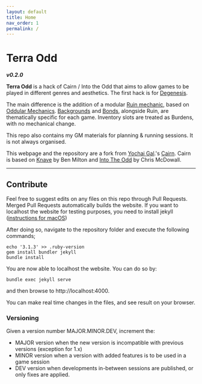 ```yaml
---
layout: default
title: Home
nav_order: 1
permalink: /
---
```


# Terra Odd
***v0.2.0***

**Terra Odd** is a hack of Cairn / Into the Odd that aims to allow games to be played in different genres and aesthetics.
The first hack is for [Degenesis](https://terra-campaigns.github.io/degenesis/).

The main difference is the addition of a modular [Ruin mechanic](core-rules.md#Ruin), based on [Oddular Mechanics](https://www.bastionland.com/2016/04/oddular-mechanics.html?m=1).
[Backgrounds](character-creation.md#Backgrounds) and [Bonds](character-creation.md#Bonds), alongside Ruin, are thematically specific for each game.
Inventory slots are treated as Burdens, with no mechanical change.

This repo also contains my GM materials for planning & running sessions.
It is not always organised.

This webpage and the repository are a fork from [Yochai Gal](https://newschoolrevolution.com).'s [Cairn](https://cairnrpg.com/).
Cairn is based on [Knave](https://www.drivethrurpg.com/product/250888/Knave) by Ben Milton and [Into The Odd](https://chrismcdee.itch.io/electric-bastionland) by Chris McDowall. 

---
## Contribute

Feel free to suggest edits on any files on this repo through Pull Requests.
Merged Pull Requests automatically builds the website.
If you want to localhost the website for testing purposes, you need to install jekyll ([instructions for macOS](https://jekyllrb.com/docs/installation/macos/))

After doing so, navigate to the repository folder and execute the following commands;

```
echo '3.1.3' >> .ruby-version
gem install bundler jekyll
bundle install
```

You are now able to localhost the website.
You can do so by:

```
bundle exec jekyll serve
```

and then browse to http://localhost:4000.

You can make real time changes in the files, and see result on your browser.

### Versioning

Given a version number MAJOR.MINOR.DEV, increment the:

+ MAJOR version when the new version is incompatible with previous versions (exception for 1.x)
+ MINOR version when a version with added features is to be used in a game session
+ DEV version when developments in-between sessions are published, or only fixes are applied.